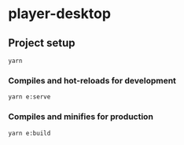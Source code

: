 # player-desktop

## Project setup

```
yarn
```

### Compiles and hot-reloads for development

```
yarn e:serve
```

### Compiles and minifies for production

```
yarn e:build
```
